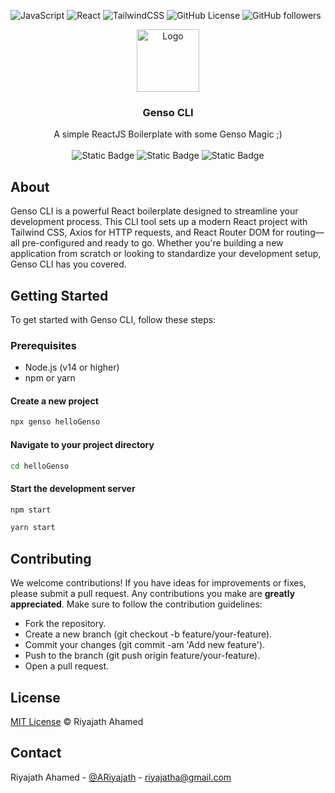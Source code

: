 ![JavaScript](https://img.shields.io/badge/javascript-%23323330.svg?style=flat&logo=javascript&logoColor=%23F7DF1E) ![React](https://img.shields.io/badge/react-%2320232a.svg?style=flat&logo=react&logoColor=%2361DAFB)
![TailwindCSS](https://img.shields.io/badge/tailwindcss-%2338B2AC.svg?style=flat&logo=tailwind-css&logoColor=white) ![GitHub License](https://img.shields.io/github/license/riyajath-ahamed/genso-boilerplate) ![GitHub followers](https://img.shields.io/github/followers/riyajath-ahamed?style=plastic)


<p align="center">
  <a href="https://github.com/othneildrew/Best-README-Template">
    <img src="public/logo192.png" alt="Logo" width="100" height="100">
  </a>

  <h3 align="center">Genso CLI</h3>

  <p align="center">
    A simple ReactJS Boilerplate with some Genso Magic ;)
    <br />
    <br />
    <img alt="Static Badge" src="https://img.shields.io/badge/view-repo?style=flat&logoColor=violet&label=View%20Repo&labelColor=blue&link=https%3A%2F%2Fgithub.com%2Friyajath-ahamed%2Fgenso-boilerplate">
    <img alt="Static Badge" src="https://img.shields.io/badge/report-bug?style=flat&label=Report%20Bug&link=https%3A%2F%2Fgithub.com%2Friyajath-ahamed%2Fgenso-boilerplate%2Fissues">
    <img alt="Static Badge" src="https://img.shields.io/badge/link-npm?style=flat&label=NPM&color=FF0000&link=https%3A%2F%2Fwww.npmjs.com%2Fpackage%2Fgenso-boilerplate">
  </p>
</p>

## About
Genso CLI is a powerful React boilerplate designed to streamline your development process. This CLI tool 
sets up a modern React project with Tailwind CSS, Axios for HTTP requests, and React Router DOM for routing—all 
pre-configured and ready to go. Whether you're building a new application from scratch or looking to standardize 
your development setup, Genso CLI has you covered.

## Getting Started

To get started with Genso CLI, follow these steps:

### Prerequisites

- Node.js (v14 or higher)
- npm or yarn

#### Create a new project

```bash
npx genso helloGenso
```
#### Navigate to your project directory
```bash
cd helloGenso
```

#### Start the development server
```bash
npm start
```

```bash
yarn start
```
## Contributing
We welcome contributions! If you have ideas for improvements or fixes, please submit a pull request. Any contributions you make are **greatly appreciated**. Make sure to follow the contribution guidelines:

- Fork the repository.
- Create a new branch (git checkout -b feature/your-feature).
- Commit your changes (git commit -am 'Add new feature').
- Push to the branch (git push origin feature/your-feature).
- Open a pull request.

## License
[MIT License](LICENSE) © Riyajath Ahamed

## Contact

Riyajath Ahamed - [@ARiyajath](https://twitter.com/ARiyajath) - riyajatha@gmail.com
